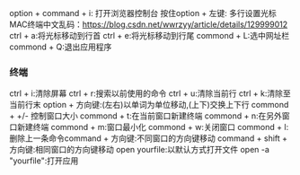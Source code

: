 option + command + i: 打开浏览器控制台
按住option + 左键: 多行设置光标
MAC终端中文乱码：https://blog.csdn.net/wwrzyy/article/details/129999012
ctrl + a:将光标移动到行首
ctrl + e:将光标移动到行尾
commond + L:选中网址栏
commond + Q:退出应用程序


### 终端

ctrl + i:清除屏幕
ctrl + r:搜索以前使用的命令
ctrl + u:清除当前行
ctrl + k:清除至当前行末
option + 方向键:(左右)以单词为单位移动,(上下)交换上下行
commond + +/- 控制窗口大小
commond + t:在当前窗口新建终端
commond + n:在另外窗口新建终端
commond + m:窗口最小化
commond + w:关闭窗口
commond + l:删除上一条命令command + 方向键:不同窗口的方向键移动
command + shift + 方向键:相同窗口的方向键移动
open yourfile:以默认方式打开文件
open -a "yourfile":打开应用
